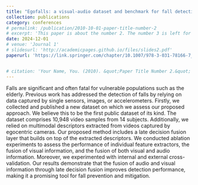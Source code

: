 ```yaml
---
title: "Egofalls: a visual-audio dataset and benchmark for fall detection using egocentric cameras"
collection: publications
category: conferences
# permalink: /publication/2010-10-01-paper-title-number-2
# excerpt: 'This paper is about the number 2. The number 3 is left for future work.'
date: 2024-12-01
# venue: 'Journal 1'
# slidesurl: 'http://academicpages.github.io/files/slides2.pdf'
paperurl: 'https://link.springer.com/chapter/10.1007/978-3-031-78166-7_16'


# citation: 'Your Name, You. (2010). &quot;Paper Title Number 2.&quot; <i>Journal 1</i>. 1(2).'
---
```

Falls are significant and often fatal for vulnerable populations such as the elderly. Previous work has addressed the detection of falls by relying on data captured by single sensors, images, or accelerometers. Firstly, we collected and published a new dataset on which we assess our proposed approach. We believe this to be the first public dataset of its kind. The dataset comprises 10,948 video samples from 14 subjects. Additionally, we relied on multimodal descriptors extracted from videos captured by egocentric cameras. Our proposed method includes a late decision fusion layer that builds on top of the extracted descriptors. We conducted ablation experiments to assess the performance of individual feature extractors, the fusion of visual information, and the fusion of both visual and audio information. Moreover, we experimented with internal and external cross-validation. Our results demonstrate that the fusion of audio and visual information through late decision fusion improves detection performance, making it a promising tool for fall prevention and mitigation.